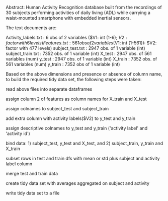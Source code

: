 Abstract: Human Activity Recognition database built from the recordings of 30 subjects performing activities of daily living (ADL) while carrying a waist-mounted smartphone with embedded inertial sensors.

The text documents are:

Activity_labels.txt : 6 obs of 2 variables ($V1: int (1-6); $V2: factor with 6 levels)
Features.txt: 561 obs of 2 variables ($V1: int (1-561)): $V2: factor with 477 levels)
subject_test.txt : 2947 obs. of  1 variable (int)
subject_train.txt : 7352 obs. of  1 variable (int)
X_test : 2947 obs. of  561 variables (num)
y_test : 2947 obs. of  1 variable (int)
X_train : 7352 obs. of  561 variables (num)
y_train : 7352 obs of 1 variable (int)

Based on the above dimensions and  presence or absence of column name, to build the required tidy data set, the following steps were taken:

read above files into separate dataframes

assign column 2 of features as column names for X_train and X_test

assign colnames to subject_test and subject_train

add extra column with activity labels($V2) to y_test and y_train

assign descriptive colnames to y_test and y_train ('activity label' and 'activity id')

bind data: 1) subject_test, y_test and X_test, and 2) subject_train, y_train and X_train

subset rows in test and train dfs with mean or std plus subject and activity label column

merge test and train data

create tidy data set with averages aggregated on subject and activity

write tidy data set to a file
